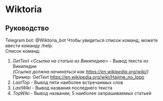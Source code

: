 # Wiktoria    

## Руководство      
Telegram bot: @Wiktoria_bot
Чтобы увидеться список команд, можете ввести команду /help.      
Список команд:     
1. *GetText <Ссылка на статью из Википедию>* - Вывод текста из Википедии     
_(Cсылка должна начинаться как https://en.wikipedia.org/wiki/)_     
Пример: GetText https://en.wikipedia.org/wiki/Hajime_no_Ippo     
2. *LastTop* - Вывод пяти наиболее встречаемых слов      
3. *LastWiki* - Вывод названия последнего текста      
4. *TopWiki* - Вывод названии, 5 наиболее запрашиваемых статьей      
